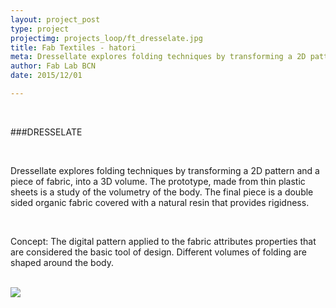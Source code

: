 ```yaml
---
layout: project_post
type: project
projectimg: projects_loop/ft_dresselate.jpg
title: Fab Textiles - hatori
meta: Dressellate explores folding techniques by transforming a 2D pattern and a piece of fabric, into a 3D volume. The prototype, made from thin plastic sheets is a study of the volumetry of the body. The final piece is a double sided organic fabric covered with a natural resin that provides rigidness.
author: Fab Lab BCN
date: 2015/12/01

---
```


<br>

###DRESSELATE

<br>

Dressellate explores folding techniques by transforming a 2D pattern and a piece of fabric, into a 3D volume. The prototype, made from thin plastic sheets is a study of the volumetry of the body. The final piece is a double sided organic fabric covered with a natural resin that provides rigidness.

<br>

Concept: The digital pattern applied to the fabric attributes properties that are considered the basic tool of design. Different volumes of folding are shaped around the body.

<br>

<img src="{{site.baseurl}}{{ site.url }}/img/projects/fabtextiles_dresselate/1.jpg">



